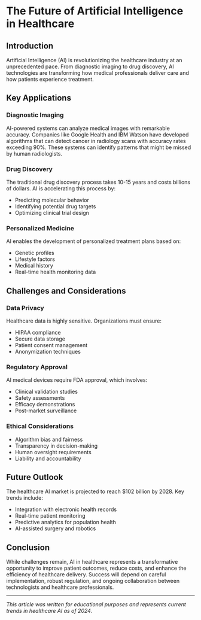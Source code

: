 # The Future of Artificial Intelligence in Healthcare

## Introduction

Artificial Intelligence (AI) is revolutionizing the healthcare industry at an unprecedented pace. From diagnostic imaging to drug discovery, AI technologies are transforming how medical professionals deliver care and how patients experience treatment.

## Key Applications

### Diagnostic Imaging
AI-powered systems can analyze medical images with remarkable accuracy. Companies like Google Health and IBM Watson have developed algorithms that can detect cancer in radiology scans with accuracy rates exceeding 90%. These systems can identify patterns that might be missed by human radiologists.

### Drug Discovery
The traditional drug discovery process takes 10-15 years and costs billions of dollars. AI is accelerating this process by:
- Predicting molecular behavior
- Identifying potential drug targets
- Optimizing clinical trial design

### Personalized Medicine
AI enables the development of personalized treatment plans based on:
- Genetic profiles
- Lifestyle factors
- Medical history
- Real-time health monitoring data

## Challenges and Considerations

### Data Privacy
Healthcare data is highly sensitive. Organizations must ensure:
- HIPAA compliance
- Secure data storage
- Patient consent management
- Anonymization techniques

### Regulatory Approval
AI medical devices require FDA approval, which involves:
- Clinical validation studies
- Safety assessments
- Efficacy demonstrations
- Post-market surveillance

### Ethical Considerations
- Algorithm bias and fairness
- Transparency in decision-making
- Human oversight requirements
- Liability and accountability

## Future Outlook

The healthcare AI market is projected to reach $102 billion by 2028. Key trends include:
- Integration with electronic health records
- Real-time patient monitoring
- Predictive analytics for population health
- AI-assisted surgery and robotics

## Conclusion

While challenges remain, AI in healthcare represents a transformative opportunity to improve patient outcomes, reduce costs, and enhance the efficiency of healthcare delivery. Success will depend on careful implementation, robust regulation, and ongoing collaboration between technologists and healthcare professionals.

---

*This article was written for educational purposes and represents current trends in healthcare AI as of 2024.*
